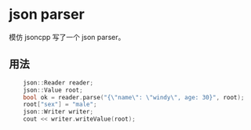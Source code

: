 # json parser
模仿 jsoncpp 写了一个 json parser。

## 用法
```C++
	json::Reader reader;
	json::Value root;
	bool ok = reader.parse("{\"name\": \"windy\", age: 30}", root);
	root["sex"] = "male";
	json::Writer writer;
	cout << writer.writeValue(root);
```
